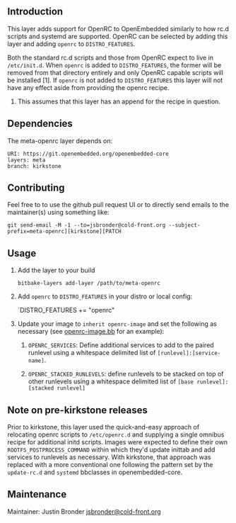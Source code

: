 Introduction
------------

This layer adds support for OpenRC to OpenEmbedded similarly to how rc.d
scripts and systemd are supported.  OpenRC can be selected by adding this
layer and adding `openrc` to `DISTRO_FEATURES`.

Both the standard rc.d scripts and those from OpenRC expect to live in
`/etc/init.d`.  When `openrc` is added to `DISTRO_FEATURES`, the former will be
removed from that directory entirely and only OpenRC capable scripts will be
installed [1].  If `openrc` is not added to `DISTRO_FEATURES` this layer will
not have any effect aside from providing the openrc recipe.


1.  This assumes that this layer has an append for the recipe in question.

Dependencies
------------

The meta-openrc layer depends on:

	URI: https://git.openembedded.org/openembedded-core
	layers: meta
	branch: kirkstone

Contributing
------------

Feel free to to use the github pull request UI or to directly send emails to
the maintainer(s) using something like:

`git send-email -M -1 --to=jsbronder@cold-front.org --subject-prefix=meta-openrc][kirkstone][PATCH`

Usage
-----

1. Add the layer to your build

    `bitbake-layers add-layer /path/to/meta-openrc`

2. Add `openrc` to `DISTRO_FEATURES` in your distro or local config:

    `DISTRO_FEATURES += "openrc"

3. Update your image to `inherit openrc-image` and set the following as
   necessary (see [openrc-image.bb](recipes-test/openrc-image/openrc-image.bb)
   for an example):

    1. `OPENRC_SERVICES`: Define additional services to add to the paired
       runlevel using a whitespace delimited list of
       `[runlevel]:[service-name]`.

    2. `OPENRC_STACKED_RUNLEVELS`: define runlevels to be stacked on top of
       other runlevels using a whitespace delimited list of `[base
       runlevel]:[stacked runlevel]`


Note on pre-kirkstone releases
-------------------------------
Prior to kirkstone, this layer used the quick-and-easy approach of relocating
openrc scripts to `/etc/openrc.d` and supplying a single omnibus recipe for
additional initd scripts.  Images were expected to define their own
`ROOTFS_POSTPROCESS_COMMAND` within which they'd update inittab and add
services to runlevels as necessary.  With kirkstone, that approach was replaced
with a more conventional one following the pattern set by the `update-rc.d` and
`systemd` bbclasses in openembedded-core.

Maintenance
-----------
Maintainer: Justin Bronder <jsbronder@cold-front.org>

